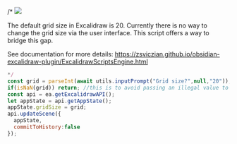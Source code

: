 /*
![](https://raw.githubusercontent.com/zsviczian/obsidian-excalidraw-plugin/master/images/scripts-grid.jpg)

The default grid size in Excalidraw is 20. Currently there is no way to change the grid size via the user interface. This script offers a way to bridge this gap.

See documentation for more details:
https://zsviczian.github.io/obsidian-excalidraw-plugin/ExcalidrawScriptsEngine.html

```javascript
*/
const grid = parseInt(await utils.inputPrompt("Grid size?",null,"20"));
if(isNaN(grid)) return; //this is to avoid passing an illegal value to Excalidraw
const api = ea.getExcalidrawAPI();
let appState = api.getAppState();
appState.gridSize = grid;
api.updateScene({
  appState,
  commitToHistory:false
});
